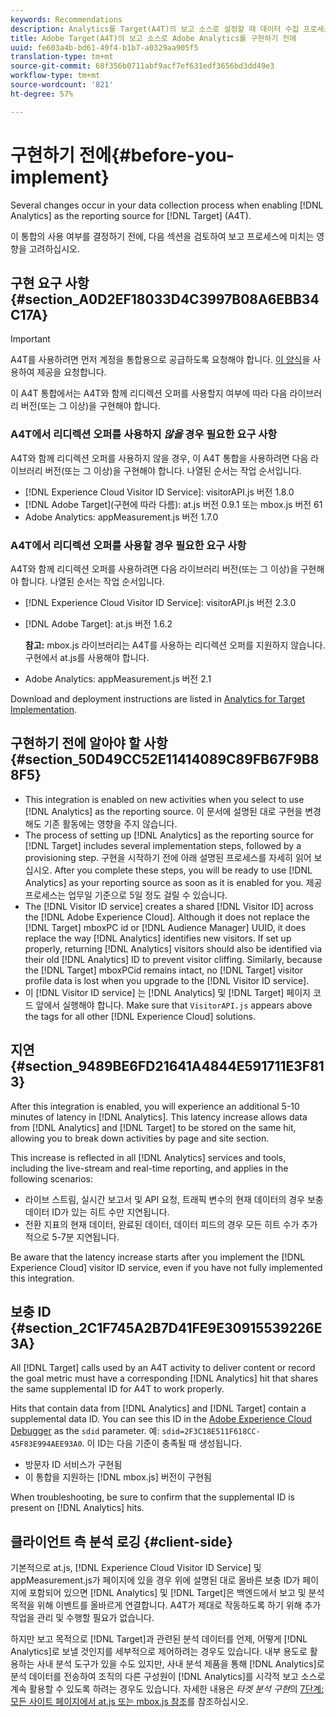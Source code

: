 ```yaml
---
keywords: Recommendations
description: Analytics를 Target(A4T)의 보고 소스로 설정할 때 데이터 수집 프로세스에 몇 가지 변경 사항이 발생합니다.
title: Adobe Target(A4T)의 보고 소스로 Adobe Analytics를 구현하기 전에
uuid: fe603a4b-bd61-49f4-b1b7-a0329aa905f5
translation-type: tm+mt
source-git-commit: 68f356b0711abf9acf7ef631edf3656bd3dd49e3
workflow-type: tm+mt
source-wordcount: '821'
ht-degree: 57%

---
```



# 구현하기 전에{#before-you-implement}

Several changes occur in your data collection process when enabling [!DNL Analytics] as the reporting source for [!DNL Target] (A4T).

이 통합의 사용 여부를 결정하기 전에, 다음 섹션을 검토하여 보고 프로세스에 미치는 영향을 고려하십시오.

## 구현 요구 사항 {#section_A0D2EF18033D4C3997B08A6EBB34C17A}

>[!IMPORTANT]
>
>A4T를 사용하려면 먼저 계정을 통합용으로 공급하도록 요청해야 합니다. [이 양식](https://www.adobe.com/go/audiences_kr)을 사용하여 제공을 요청합니다.

이 A4T 통합에서는 A4T와 함께 리디렉션 오퍼를 사용할지 여부에 따라 다음 라이브러리 버전(또는 그 이상)을 구현해야 합니다.

### A4T에서 리디렉션 오퍼를 사용하지 *않을* 경우 필요한 요구 사항

A4T와 함께 리디렉션 오퍼를 사용하지 않을 경우, 이 A4T 통합을 사용하려면 다음 라이브러리 버전(또는 그 이상)을 구현해야 합니다. 나열된 순서는 작업 순서입니다.

* [!DNL Experience Cloud Visitor ID Service]: visitorAPI.js 버전 1.8.0
* [!DNL Adobe Target](구현에 따라 다름): at.js 버전 0.9.1 또는 mbox.js 버전 61
* Adobe Analytics: appMeasurement.js 버전 1.7.0

### A4T에서 리디렉션 오퍼를 사용할 경우 필요한 요구 사항

A4T와 함께 리디렉션 오퍼를 사용하려면 다음 라이브러리 버전(또는 그 이상)을 구현해야 합니다. 나열된 순서는 작업 순서입니다.

* [!DNL Experience Cloud Visitor ID Service]: visitorAPI.js 버전 2.3.0
* [!DNL Adobe Target]: at.js 버전 1.6.2

   **참고:** mbox.js 라이브러리는 A4T를 사용하는 리디렉션 오퍼를 지원하지 않습니다. 구현에서 at.js를 사용해야 합니다.

* Adobe Analytics: appMeasurement.js 버전 2.1

Download and deployment instructions are listed in [Analytics for Target Implementation](/help/c-integrating-target-with-mac/a4t/a4timplementation.md).

## 구현하기 전에 알아야 할 사항 {#section_50D49CC52E11414089C89FB67F9B88F5}

* This integration is enabled on new activities when you select to use [!DNL Analytics] as the reporting source. 이 문서에 설명된 대로 구현을 변경해도 기존 활동에는 영향을 주지 않습니다.
* The process of setting up [!DNL Analytics] as the reporting source for [!DNL Target] includes several implementation steps, followed by a provisioning step. 구현을 시작하기 전에 아래 설명된 프로세스를 자세히 읽어 보십시오. After you complete these steps, you will be ready to use [!DNL Analytics] as your reporting source as soon as it is enabled for you. 제공 프로세스는 업무일 기준으로 5일 정도 걸릴 수 있습니다.
* The [!DNL Visitor ID service] creates a shared [!DNL Visitor ID] across the [!DNL Adobe Experience Cloud]. Although it does not replace the [!DNL Target] mboxPC id or [!DNL Audience Manager] UUID, it does replace the way [!DNL Analytics] identifies new visitors. If set up properly, returning [!DNL Analytics] visitors should also be identified via their old [!DNL Analytics] ID to prevent visitor cliffing. Similarly, because the [!DNL Target] mboxPCid remains intact, no [!DNL Target] visitor profile data is lost when you upgrade to the [!DNL Visitor ID service].
* 이 [!DNL Visitor ID service] 는 [!DNL Analytics] 및 [!DNL Target] 페이지 코드 앞에서 실행해야 합니다. Make sure that `VisitorAPI.js` appears above the tags for all other [!DNL Experience Cloud] solutions.

## 지연 {#section_9489BE6FD21641A4844E591711E3F813}

After this integration is enabled, you will experience an additional 5-10 minutes of latency in [!DNL Analytics]. This latency increase allows data from [!DNL Analytics] and [!DNL Target] to be stored on the same hit, allowing you to break down activities by page and site section.

This increase is reflected in all [!DNL Analytics] services and tools, including the live-stream and real-time reporting, and applies in the following scenarios:

* 라이브 스트림, 실시간 보고서 및 API 요청, 트래픽 변수의 현재 데이터의 경우 보충 데이터 ID가 있는 히트 수만 지연됩니다.
* 전환 지표의 현재 데이터, 완료된 데이터, 데이터 피드의 경우 모든 히트 수가 추가적으로 5-7분 지연됩니다.

Be aware that the latency increase starts after you implement the [!DNL Experience Cloud] visitor ID service, even if you have not fully implemented this integration.

## 보충 ID {#section_2C1F745A2B7D41FE9E30915539226E3A}

All [!DNL Target] calls used by an A4T activity to deliver content or record the goal metric must have a corresponding [!DNL Analytics] hit that shares the same supplemental ID for A4T to work properly.

Hits that contain data from [!DNL Analytics] and [!DNL Target] contain a supplemental data ID. You can see this ID in the [Adobe Experience Cloud Debugger](https://docs.adobe.com/content/help/en/debugger/using/experience-cloud-debugger.html) as the `sdid` parameter. 예: `sdid=2F3C18E511F618CC-45F83E994AEE93A0`. 이 ID는 다음 기준이 충족될 때 생성됩니다.

* 방문자 ID 서비스가 구현됨
* 이 통합을 지원하는 [!DNL mbox.js] 버전이 구현됨

When troubleshooting, be sure to confirm that the supplemental ID is present on [!DNL Analytics] hits.

## 클라이언트 측 분석 로깅 {#client-side}

기본적으로 at.js, [!DNL Experience Cloud Visitor ID Service] 및 appMeasurement.js가 페이지에 있을 경우 위에 설명된 대로 올바른 보충 ID가 페이지에 포함되어 있으면 [!DNL Analytics] 및 [!DNL Target]은 백엔드에서 보고 및 분석 목적을 위해 이벤트를 올바르게 연결합니다. A4T가 제대로 작동하도록 하기 위해 추가 작업을 관리 및 수행할 필요가 없습니다.

하지만 보고 목적으로 [!DNL Target]과 관련된 분석 데이터를 언제, 어떻게 [!DNL Analytics]로 보낼 것인지를 세부적으로 제어하려는 경우도 있습니다. 내부 용도로 활용하는 사내 분석 도구가 있을 수도 있지만, 사내 분석 제품을 통해 [!DNL Analytics]로 분석 데이터를 전송하여 조직의 다른 구성원이 [!DNL Analytics]를 시각적 보고 소스로 계속 활용할 수 있도록 하려는 경우도 있습니다. 자세한 내용은 *타겟 분석 구현*&#x200B;의 [7단계: 모든 사이트 페이지에서 at.js 또는 mbox.js 참조](/help/c-integrating-target-with-mac/a4t/a4timplementation.md#step7)를 참조하십시오.
